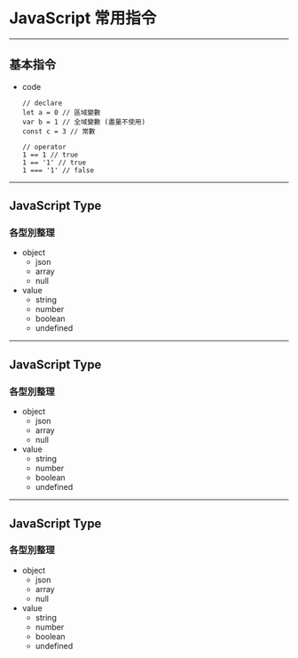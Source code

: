 # JavaScript 常用指令

---

## 基本指令

- code

  ```
  // declare
  let a = 0 // 區域變數
  var b = 1 // 全域變數 (盡量不使用)
  const c = 3 // 常數

  // operator
  1 == 1 // true
  1 == '1' // true
  1 === '1' // false
  ```

---

## JavaScript Type

### 各型別整理

- object
  - json
  - array
  - null
- value
  - string
  - number
  - boolean
  - undefined

---

## JavaScript Type

### 各型別整理

- object
  - json
  - array
  - null
- value
  - string
  - number
  - boolean
  - undefined

---

## JavaScript Type

### 各型別整理

- object
  - json
  - array
  - null
- value
  - string
  - number
  - boolean
  - undefined
